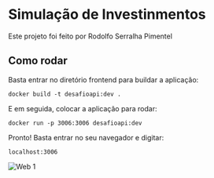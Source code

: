 # Simulação de Investinmentos

Este projeto foi feito por Rodolfo Serralha Pimentel

## Como rodar

Basta entrar no diretório frontend para buildar a aplicação:

```
docker build -t desafioapi:dev .
```
E em seguida, colocar a aplicação para rodar:
```
docker run -p 3006:3006 desafioapi:dev
```
Pronto! Basta entrar no seu navegador e digitar:
```
localhost:3006
```

![Web 1](https://i.ibb.co/SyV88Y4/Captura-de-tela-de-2022-02-10-17-04-25.png)
